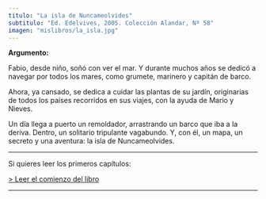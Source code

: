 ```yaml
---
titulo: "La isla de Nuncameolvides"
subtitulo: "Ed. Edelvives, 2005. Colección Alandar, Nº 58"
imagen: "mislibros/la_isla.jpg"
---
```

 **Argumento:**

Fabio, desde niño, soñó con ver el mar. Y durante muchos años se dedicó a
navegar por todos los mares, como grumete, marinero y capitán de barco.

Ahora, ya cansado, se dedica a cuidar las plantas de su jardín, originarias
de todos los países recorridos en sus viajes, con la ayuda de Mario y Nieves.

Un día llega a puerto un remoldador, arrastrando un barco que iba a la
deriva. Dentro, un solitario tripulante vagabundo. Y, con él, un mapa, un
secreto y una aventura: la isla de Nuncameolvides.

* * *

Si quieres leer los primeros capítulos:

[> Leer el comienzo del libro](/ver/paraleer/laisla-capitulo1)

* * *
